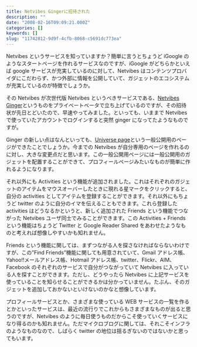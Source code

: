 ```yaml
---
title: Netvibes Gingerに招待された
description: ""
date: "2008-02-16T09:09:21.000Z"
categories: []
keywords: []
slug: "11742812-9d9f-4cfb-8068-c5691dc773ea"
---
```


Netvibes というサービスを知っていますか？簡単に言うとちょうど iGoogle のようなスタートページを作れるサービスなのですが、iGoogle がどちらかといえば google サービスが充実しているのに対して、Netvibes はコンテンツプロバイダにこだわらず、かつ外部に情報を公開していて、ガジェットのエコシステムが充実しているのが特徴でしょうか。

その Netvibes が次世代版 Netvibes というべきサービスである、[Netvibes Ginger](http://ginger.netvibes.com/)というものをプライベートベータで立ち上げているのですが、その招待状が先日とどいたので、早速やってみました。といっても、いままで Netvibes で使っていたアカウントでログインすると突然 ginger になってたようなものですが。

Ginger の新しい点はなんといっても、[Universe page](http://www.netvibes.com/hiro)という一般公開用のページができたことでしょうか。今までの Netvibes が自分専用のページを作れるのに対し、大きな変更点だと思います。この一般公開用ページには一般公開用のガジェットを配置することができて、プロフィールページみたいなものが簡単に作れるようになります。

それ以外にも Activities という機能が追加されました。これはそれぞれのガジェットのアイテムをマウスオーバーしたときに現れる星マークをクリックすると、自分の activities としてアイテムを登録することができます。それ以外にもちょうど twitter のように自分のイマを伝えることもできます。これら登録した activities はどうなるかというと、新しく追加された Friends という機能でつながった Netvibes ユーザ同士でみることができます。この Activities + Friends という機能はちょうど Twitter と Google Reader Shared をあわせたようなものと考えれば想像しやすいかも知れません。

Friends という機能に関しては、まずつながる人を探さなければならないわけですが、この”Find Friends”機能に関しても用意されていて、Gmail アドレス帳、Yahoo!!メールアドレス帳、Hotmail アドレス帳、twitter、Flickr、AIM、Facebook のそれぞれのサービスで自分がつながっていて Netvibes に入っている人を探すことができます。ただし、どうやったら Netvibes に上記サービスを使っていることを知らせることができるかは分かっていません。たぶん、そのガジェットを追加しておかないといけないのかなと想像しています。

プロフィールサービスとか、さまざまな使っている WEB サービスの一覧を作るとかといったサービスは、最近の流行りでこれからもさまざまなものが出ると思うのですが、Netvibes のように毎日使うものだからこそ使っていくサービスになり得るのかも知れません。ただマイクロブログに関しては、それこそインフラのようなものなので、しばらく twitter の地位は揺るぎないのではないかと思ってもいます。

